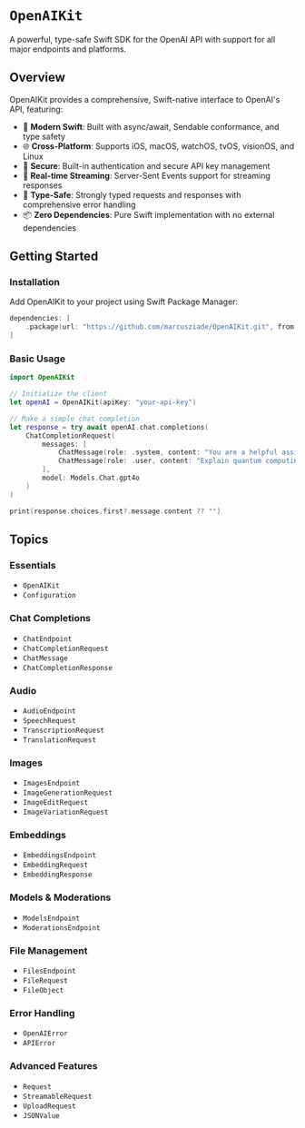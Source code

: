 # ``OpenAIKit``

A powerful, type-safe Swift SDK for the OpenAI API with support for all major endpoints and platforms.

## Overview

OpenAIKit provides a comprehensive, Swift-native interface to OpenAI's API, featuring:

- 🚀 **Modern Swift**: Built with async/await, Sendable conformance, and type safety
- 🌐 **Cross-Platform**: Supports iOS, macOS, watchOS, tvOS, visionOS, and Linux
- 🔐 **Secure**: Built-in authentication and secure API key management
- 📡 **Real-time Streaming**: Server-Sent Events support for streaming responses
- 🎯 **Type-Safe**: Strongly typed requests and responses with comprehensive error handling
- 📦 **Zero Dependencies**: Pure Swift implementation with no external dependencies

## Getting Started

### Installation

Add OpenAIKit to your project using Swift Package Manager:

```swift
dependencies: [
    .package(url: "https://github.com/marcusziade/OpenAIKit.git", from: "1.0.0")
]
```

### Basic Usage

```swift
import OpenAIKit

// Initialize the client
let openAI = OpenAIKit(apiKey: "your-api-key")

// Make a simple chat completion
let response = try await openAI.chat.completions(
    ChatCompletionRequest(
        messages: [
            ChatMessage(role: .system, content: "You are a helpful assistant."),
            ChatMessage(role: .user, content: "Explain quantum computing in simple terms.")
        ],
        model: Models.Chat.gpt4o
    )
)

print(response.choices.first?.message.content ?? "")
```

## Topics

### Essentials

- ``OpenAIKit``
- ``Configuration``

### Chat Completions

- ``ChatEndpoint``
- ``ChatCompletionRequest``
- ``ChatMessage``
- ``ChatCompletionResponse``

### Audio

- ``AudioEndpoint``
- ``SpeechRequest``
- ``TranscriptionRequest``
- ``TranslationRequest``

### Images

- ``ImagesEndpoint``
- ``ImageGenerationRequest``
- ``ImageEditRequest``
- ``ImageVariationRequest``

### Embeddings

- ``EmbeddingsEndpoint``
- ``EmbeddingRequest``
- ``EmbeddingResponse``

### Models & Moderations

- ``ModelsEndpoint``
- ``ModerationsEndpoint``

### File Management

- ``FilesEndpoint``
- ``FileRequest``
- ``FileObject``

### Error Handling

- ``OpenAIError``
- ``APIError``

### Advanced Features

- ``Request``
- ``StreamableRequest``
- ``UploadRequest``
- ``JSONValue``